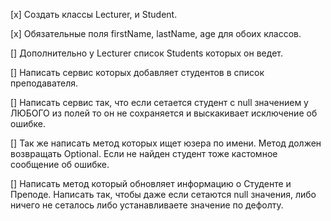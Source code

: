 [x] Создать классы Lecturer, и Student. 

[x] Обязательные поля firstName, lastName, age для обоих классов. 

[] Дополнительно у Lecturer список Students которых он ведет. 

[] Написать сервис которых добавляет студентов в список преподавателя. 

[] Написать сервис так, что если сетается студент 
с null значением у ЛЮБОГО из полей то он не сохраняется и выскакивает 
исключение об ошибке. 

[] Так же написать метод которых ищет юзера по имени. 
Метод должен возвращать Optional. Если не найден студент тоже кастомное 
сообщение об ошибке.

[] Написать метод который обновляет информацию о Студенте и Преподе. Написать 
так, чтобы даже если сетаются null значения, либо ничего не сеталось либо 
устанавливаете значение по дефолту.